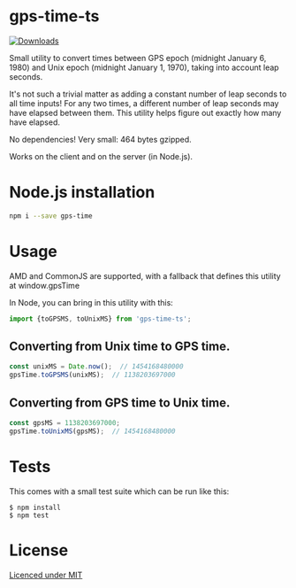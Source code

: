 # gps-time-ts

[![Downloads][downloads-image]][npm-url]

Small utility to convert times between GPS epoch (midnight January 6, 1980) and Unix epoch (midnight January 1, 1970), taking into account leap seconds.

It's not such a trivial matter as adding a constant number of leap seconds to all time inputs!  For any two times, a different number of leap seconds may have elapsed between them.  This utility helps figure out exactly how many have elapsed.

No dependencies!  Very small: 464 bytes gzipped.

Works on the client and on the server (in Node.js).

# Node.js installation
```bash
npm i --save gps-time
```

# Usage
AMD and CommonJS are supported, with a fallback that defines this utility at window.gpsTime

In Node, you can bring in this utility with this:

```typescript
import {toGPSMS, toUnixMS} from 'gps-time-ts';
```


## Converting from Unix time to GPS time.
```javascript
const unixMS = Date.now();  // 1454168480000
gpsTime.toGPSMS(unixMS);  // 1138203697000
```

## Converting from GPS time to Unix time.
```javascript
const gpsMS = 1138203697000;
gpsTime.toUnixMS(gpsMS);  // 1454168480000
```

# Tests
This comes with a small test suite which can be run like this:

```
$ npm install
$ npm test
```

# License
[Licenced under MIT](https://github.com/davidcalhoun/gps-time.js/blob/master/LICENSE)


[downloads-image]: https://img.shields.io/npm/dm/gps-time.svg?style=flat-square
[npm-url]: https://www.npmjs.com/package/gps-time-ts
